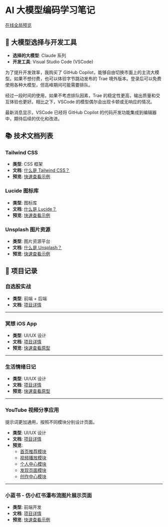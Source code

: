 # AI 大模型编码学习笔记

[在线全局预览](https://ttf248.github.io/ai-coding-demo)

## 🌟 大模型选择与开发工具

- **选择的大模型**: Claude 系列
- **开发工具**: Visual Studio Code (VSCode)

为了提升开发效率，我购买了 GitHub Copilot，能够自由切换市面上的主流大模型。如果不想付费，也可以体验字节跳动发布的 Trae 境外版本。登录后可以免费使用各种大模型，但高峰期间可能需要排队。

经过一段时间的使用，如果不考虑排队因素，Trae 的稳定性更高，输出质量和交互体验也更好。相比之下，VSCode 的模型偶尔会出现卡顿或无响应的情况。

最新消息显示，VSCode 已经将 GitHub Copilot 的代码开发功能集成到编辑器中，期待后续的优化和改进。

## 📚 技术文档列表

### Tailwind CSS

- **类型**: CSS 框架
- **文档**: [什么是 Tailwind CSS？](docs/tailwindcss/Readme.md)
- **预览**: [快速查看示例](docs/tailwindcss/what-is-tailwindcss-demo.html)

### Lucide 图标库

- **类型**: 图标库
- **文档**: [什么是 Lucide？](docs/lucide/Readme.md)
- **预览**: [快速查看示例](docs/lucide/what-is-lucide-demo.html)

### Unsplash 图片资源

- **类型**: 图片资源平台
- **文档**: [什么是 Unsplash？](docs/unsplash/Readme.md)
- **预览**: [快速查看示例](docs/unsplash/what-is-unsplash-demo.html)

## 📸 项目记录

### 自选股实战

- **类型**: 前端 + 后端
- **文档**: [项目详情](stock-watching-system/Readme.md)

---

### 冥想 iOS App

- **类型**: UI/UX 设计
- **文档**: [项目详情](ui-ux-ios-meditation-app/Readme.md)
- **预览**: [快速查看原型](ui-ux-ios-meditation-app/meditation-app-prototype.html)

---

### 生活情绪日记

- **类型**: UI/UX 设计
- **文档**: [项目详情](ui-ux-ios-life-assistant-app/Readme.md)
- **预览**: [快速查看原型](ui-ux-ios-life-assistant-app/canghe_app_prototype.html)

---

### YouTube 视频分享应用

提示词更加通用，按照不同模块分别设计页面。

- **类型**: UI/UX 设计
- **文档**: [项目详情](ui-ux-common/Readme.md)
- **预览**: 
  - [首页推荐模块](ui-ux-common/youtube-app-homepage.html)
  - [视频播放模块](ui-ux-common/youtube-app-player.html)
  - [个人中心模块](ui-ux-common/youtube-app-profile.html)
  - [发现页面模块](ui-ux-common/youtube-app-discover.html)
  - [创作中心模块](ui-ux-common/youtube-app-creator.html)

---

### 小蓝书 - 仿小红书瀑布流图片展示页面

- **类型**: 前端开发
- **文档**: [项目详情](ui-ux-redbook-waterfall-images/docs/Readme.md)
- **预览**: [快速查看示例](ui-ux-redbook-waterfall-images/dist/index.html)
